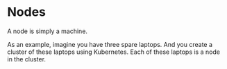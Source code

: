# Nodes

A node is simply a machine.

As an example, imagine you have three spare laptops. And you create a cluster of these laptops using Kubernetes. Each of these laptops is a node in the cluster.